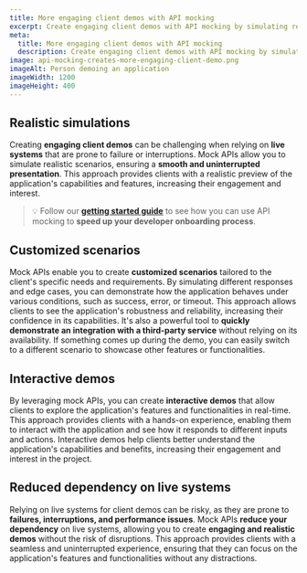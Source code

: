 ```yaml
---
title: More engaging client demos with API mocking
excerpt: Create engaging client demos with API mocking by simulating realistic scenarios, customized responses, and interactive experiences without relying on live systems
meta:
  title: More engaging client demos with API mocking
  description: Create engaging client demos with API mocking by simulating realistic scenarios, customized responses, and interactive experiences without relying on live systems
image: api-mocking-creates-more-engaging-client-demo.png
imageAlt: Person demoing an application
imageWidth: 1200
imageHeight: 400
---
```


## Realistic simulations

Creating **engaging client demos** can be challenging when relying on **live systems** that are prone to failure or interruptions. Mock APIs allow you to simulate realistic scenarios, ensuring a **smooth and uninterrupted presentation**. This approach provides clients with a realistic preview of the application's capabilities and features, increasing their engagement and interest.

> 💡 Follow our **[getting started guide](/tutorials/getting-started/)** to see how you can use API mocking to **speed up your developer onboarding process**.

## Customized scenarios

Mock APIs enable you to create **customized scenarios** tailored to the client's specific needs and requirements. By simulating different responses and edge cases, you can demonstrate how the application behaves under various conditions, such as success, error, or timeout. This approach allows clients to see the application's robustness and reliability, increasing their confidence in its capabilities.
It's also a powerful tool to **quickly demonstrate an integration with a third-party service** without relying on its availability. If something comes up during the demo, you can easily switch to a different scenario to showcase other features or functionalities.

## Interactive demos

By leveraging mock APIs, you can create **interactive demos** that allow clients to explore the application's features and functionalities in real-time. This approach provides clients with a hands-on experience, enabling them to interact with the application and see how it responds to different inputs and actions. Interactive demos help clients better understand the application's capabilities and benefits, increasing their engagement and interest in the project.

## Reduced dependency on live systems

Relying on live systems for client demos can be risky, as they are prone to **failures, interruptions, and performance issues**. Mock APIs **reduce your dependency** on live systems, allowing you to create **engaging and realistic demos** without the risk of disruptions. This approach provides clients with a seamless and uninterrupted experience, ensuring that they can focus on the application's features and functionalities without any distractions.
